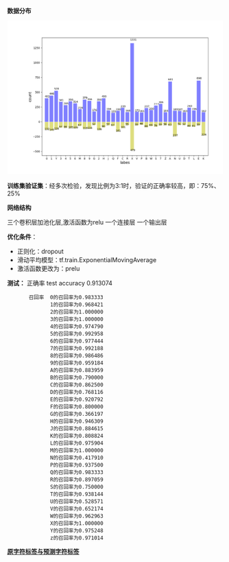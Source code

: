 **数据分布**

![image](Figure_1.png)

**训练集验证集**：经多次检验，发现比例为3:1时，验证的正确率较高，即：75%、25%

**网络结构**

三个卷积层加池化层,激活函数为relu 一个连接层 一个输出层 

   **优化条件**：
   * 正则化：dropout
   * 滑动平均模型：tf.train.ExponentialMovingAverage
   * 激活函数更改为：prelu

**测试：**  正确率  test accuracy 0.913074

           召回率  0的召回率为0.983333  
                  1的召回率为0.968421  
                  2的召回率为1.000000  
                  3的召回率为1.000000  
                  4的召回率为0.974790  
                  5的召回率为0.992958  
                  6的召回率为0.977444  
                  7的召回率为0.992188  
                  8的召回率为0.986486  
                  9的召回率为0.959184  
                  A的召回率为0.883959  
                  B的召回率为0.790000  
                  C的召回率为0.862500  
                  D的召回率为0.768116  
                  E的召回率为0.920792  
                  F的召回率为0.800000  
                  G的召回率为0.366197  
                  H的召回率为0.946309  
                  J的召回率为0.884615  
                  K的召回率为0.808824  
                  L的召回率为0.975904  
                  M的召回率为1.000000  
                  N的召回率为0.417910  
                  P的召回率为0.937500  
                  Q的召回率为0.983333  
                  R的召回率为0.897059  
                  S的召回率为0.750000  
                  T的召回率为0.938144  
                  U的召回率为0.528571  
                  V的召回率为0.652174  
                  W的召回率为0.962963  
                  X的召回率为1.000000  
                  Y的召回率为0.975248  
                  z的召回率为0.971014  
        
        
   **[原字符标签与预测字符标签](./test_labels.txt)**
